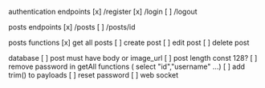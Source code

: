 authentication endpoints
[x] /register
[x] /login
[ ] /logout

posts endpoints
[x] /posts
[ ] /posts/id

posts functions
[x] get all posts
[ ] create post
[ ] edit post
[ ] delete post

database
[ ] post must have body or image_url
[ ] post length const 128?
[ ] remove password in getAll functions ( select "id","username" ...)
[ ] add trim() to payloads
[ ] reset password
[ ] web socket
